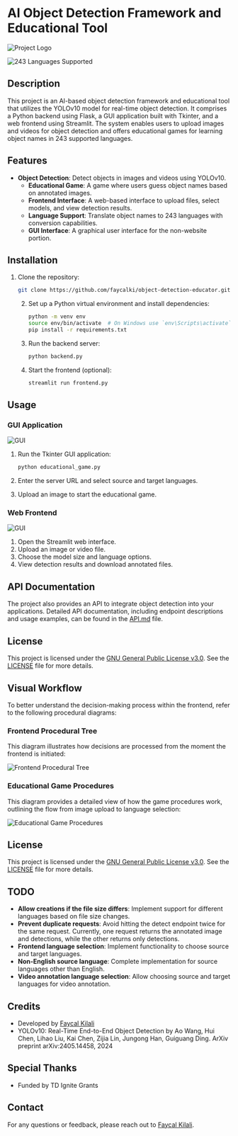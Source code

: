 # AI Object Detection Framework and Educational Tool

![Project Logo](./resources/logo.webp)

![243 Languages Supported](https://img.shields.io/badge/Supports-243%20Languages-brightgreen)


## Description

This project is an AI-based object detection framework and educational tool that utilizes the YOLOv10 model for real-time object detection. It comprises a Python backend using Flask, a GUI application built with Tkinter, and a web frontend using Streamlit. The system enables users to upload images and videos for object detection and offers educational games for learning object names in 243 supported languages.

## Features

- **Object Detection**: Detect objects in images and videos using YOLOv10.
  - **Educational Game**: A game where users guess object names based on annotated images.
  - **Frontend Interface**: A web-based interface to upload files, select models, and view detection results.
  - **Language Support**: Translate object names to 243 languages with conversion capabilities.
  - **GUI Interface**: A graphical user interface for the non-website portion.



## Installation

1. Clone the repository:
    ```bash
    git clone https://github.com/faycalki/object-detection-educator.git
    ```

   2. Set up a Python virtual environment and install dependencies:
       ```bash
       python -m venv env
       source env/bin/activate  # On Windows use `env\Scripts\activate`
       pip install -r requirements.txt
       ```

   3. Run the backend server:
       ```bash
       python backend.py
       ```

   4. Start the frontend (optional):
       ```bash
       streamlit run frontend.py
       ```

## Usage

### GUI Application

![GUI](./resources/GUI_v1.gif)

1. Run the Tkinter GUI application:
    ```bash
    python educational_game.py
    ```

2. Enter the server URL and select source and target languages.
3. Upload an image to start the educational game.

### Web Frontend

![GUI](./resources/frontend_v1.gif)

1. Open the Streamlit web interface.
2. Upload an image or video file.
3. Choose the model size and language options.
4. View detection results and download annotated files.

## API Documentation

The project also provides an API to integrate object detection into your applications. Detailed API documentation, including endpoint descriptions and usage examples, can be found in the [API.md](API.md) file.

## License

This project is licensed under the [GNU General Public License v3.0](https://opensource.org/licenses/GPL-3.0). See the [LICENSE](LICENSE) file for more details.


## Visual Workflow

To better understand the decision-making process within the frontend, refer to the following procedural diagrams:

### Frontend Procedural Tree

This diagram illustrates how decisions are processed from the moment the frontend is initiated:

![Frontend Procedural Tree](./resources/procedural_tree_diagram.png)

### Educational Game Procedures

This diagram provides a detailed view of how the game procedures work, outlining the flow from image upload to language selection:

![Educational Game Procedures](./resources/ortho_game_procedures.png)

## License

This project is licensed under the [GNU General Public License v3.0](https://opensource.org/licenses/GPL-3.0). See the [LICENSE](LICENSE) file for more details.

## TODO

- **Allow creations if the file size differs**: Implement support for different languages based on file size changes.
- **Prevent duplicate requests**: Avoid hitting the detect endpoint twice for the same request. Currently, one request returns the annotated image and detections, while the other returns only detections.
- **Frontend language selection**: Implement functionality to choose source and target languages.
- **Non-English source language**: Complete implementation for source languages other than English.
- **Video annotation language selection**: Allow choosing source and target languages for video annotation.

## Credits

- Developed by [Faycal Kilali](https://www.faycalkilali.com)
- YOLOv10: Real-Time End-to-End Object Detection by Ao Wang, Hui Chen, Lihao Liu, Kai Chen, Zijia Lin, Jungong Han, Guiguang Ding. ArXiv preprint arXiv:2405.14458, 2024

## Special Thanks

- Funded by TD Ignite Grants

## Contact

For any questions or feedback, please reach out to [Faycal Kilali](https://www.faycalkilali.com).

